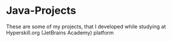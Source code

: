# Java-Projects
These are some of my projects, that I developed while studying at Hyperskill.org (JetBrains Academy) platform
